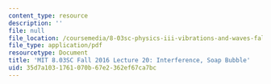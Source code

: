 ```yaml
---
content_type: resource
description: ''
file: null
file_location: /coursemedia/8-03sc-physics-iii-vibrations-and-waves-fall-2016/35d7a1031761070b67e2362ef67ca7bc_MIT8_03SCF16_Lec20.pdf
file_type: application/pdf
resourcetype: Document
title: 'MIT 8.03SC Fall 2016 Lecture 20: Interference, Soap Bubble'
uid: 35d7a103-1761-070b-67e2-362ef67ca7bc
---
```

